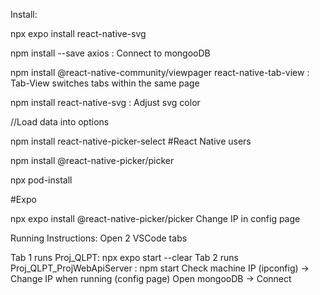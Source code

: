 Install:

npx expo install react-native-svg

npm install --save axios : Connect to mongooDB

npm install @react-native-community/viewpager react-native-tab-view : Tab-View switches tabs within the same page

npm install react-native-svg : Adjust svg color

//Load data into options

npm install react-native-picker-select
#React Native users

npm install @react-native-picker/picker

npx pod-install

#Expo

npx expo install @react-native-picker/picker
Change IP in config page

Running Instructions: Open 2 VSCode tabs

Tab 1 runs Proj_QLPT: npx expo start --clear
Tab 2 runs Proj_QLPT_ProjWebApiServer : npm start
Check machine IP (ipconfig) -> Change IP when running (config page)
Open mongooDB -> Connect
